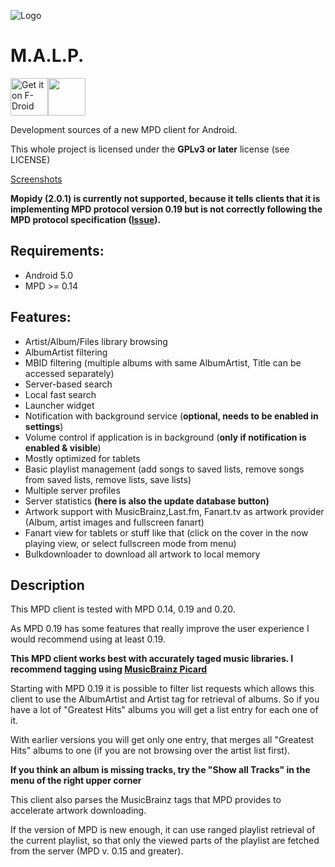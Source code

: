 ![Logo](https://raw.githubusercontent.com/gateship-one/malp/master/app/src/main/res/drawable/icon_512.png)
# M.A.L.P. #


[<img src="https://f-droid.org/badge/get-it-on.png" alt="Get it on F-Droid" height="60">](https://f-droid.org/app/org.gateshipone.malp)<a href="https://play.google.com/store/apps/details?id=org.gateshipone.malp"><img src="https://play.google.com/intl/en_us/badges/images/generic/en_badge_web_generic.png" height="60"></a>

Development sources of a new MPD client for Android.

This whole project is licensed under the  **GPLv3 or later** license (see LICENSE)

[Screenshots](https://github.com/gateship-one/malp/wiki/Screenshots)

**Mopidy (2.0.1) is currently not supported, because it tells clients that it is implementing MPD protocol version 0.19 but is not correctly following the MPD protocol specification ([Issue](https://github.com/mopidy/mopidy/issues/1315)).**

## Requirements: ##
 - Android 5.0
 - MPD >= 0.14
 
## Features: ##
 - Artist/Album/Files library browsing
 - AlbumArtist filtering
 - MBID filtering (multiple albums with same AlbumArtist, Title can be accessed separately) 
 - Server-based search
 - Local fast search
 - Launcher widget
 - Notification with background service (**optional, needs to be enabled in settings**)
 - Volume control if application is in background (**only if notification is enabled & visible**)
 - Mostly optimized for tablets
 - Basic playlist management (add songs to saved lists, remove songs from saved lists, remove lists, save lists)
 - Multiple server profiles
 - Server statistics **(here is also the update database button)**
 - Artwork support with MusicBrainz,Last.fm, Fanart.tv as artwork provider (Album, artist images and fullscreen fanart)
 - Fanart view for tablets or stuff like that (click on the cover in the now playing view, or select fullscreen mode from menu)
 - Bulkdownloader to download all artwork to local memory

## Description ##

This MPD client is tested with MPD 0.14, 0.19 and 0.20.

As MPD 0.19 has some features that really improve the user experience I would recommend using at least 0.19.

**This MPD client works best with accurately taged music libraries. I recommend tagging using [MusicBrainz Picard](https://picard.musicbrainz.org/)** 

Starting with MPD 0.19 it is possible to filter list requests which allows this client to 
use the AlbumArtist and Artist tag for retrieval of albums. So if you have a lot of "Greatest Hits" albums you will get a list entry for each one of it. 

With earlier versions you will get only one entry, that merges all "Greatest Hits" albums to one (if you are not browsing over the artist list first).

**If you think an album is missing tracks, try the "Show all Tracks" in the menu of the right upper corner**

This client also parses the MusicBrainz tags that MPD provides to accelerate artwork downloading.

If the version of MPD is new enough, it can use ranged playlist retrieval of the current playlist, so that only the viewed
parts of the playlist are fetched from the server (MPD v. 0.15 and greater).
 

